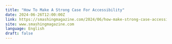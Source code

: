 ```yaml
---
title: "How To Make A Strong Case For Accessibility"
date: 2024-06-26T12:00:00Z
link: https://smashingmagazine.com/2024/06/how-make-strong-case-accessibility/?utm_medium=RSS&utm_source=news.12bit.vn
site: www.smashingmagazine.com
language: English
draft: false
---
```

